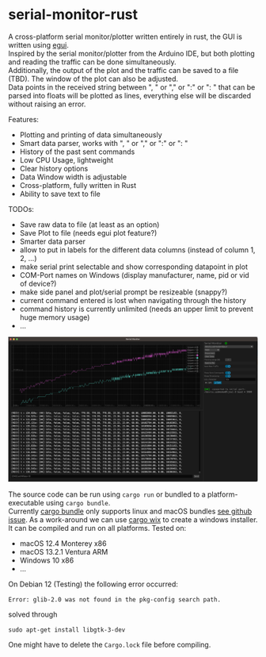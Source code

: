 # serial-monitor-rust
A cross-platform serial monitor/plotter written entirely in rust, the GUI is written using [egui](https://github.com/emilk/egui).  
Inspired by the serial monitor/plotter from the Arduino IDE, but both plotting and reading the traffic can be done simultaneously.  
Additionally, the output of the plot and the traffic can be saved to a file (TBD). The window of the plot can also be adjusted.  
Data points in the received string between ", " or "," or ":" or ": " that can be parsed into floats will be plotted as lines, everything else will be discarded without raising an error.  
  
Features:
* Plotting and printing of data simultaneously 
* Smart data parser, works with ", " or "," or ":" or ": "
* History of the past sent commands
* Low CPU Usage, lightweight
* Clear history options
* Data Window width is adjustable
* Cross-platform, fully written in Rust
* Ability to save text to file

TODOs:
* Save raw data to file (at least as an option)
* Save Plot to file (needs egui plot feature?)
* Smarter data parser
* allow to put in labels for the different data columns (instead of column 1, 2, ...)
* make serial print selectable and show corresponding datapoint in plot
* COM-Port names on Windows (display manufacturer, name, pid or vid of device?)
* make side panel and plot/serial prompt be resizeable (snappy?)
* current command entered is lost when navigating through the history
* command history is currently unlimited (needs an upper limit to prevent huge memory usage)
* ...  


![Screenshot of the application on macOS](screenshot.png)

The source code can be run using ```cargo run``` or bundled to a platform-executable using ```cargo bundle```.  
Currently [cargo bundle](https://github.com/burtonageo/cargo-bundle) only supports linux and macOS bundles [see github issue](https://github.com/burtonageo/cargo-bundle/issues/77).
As a work-around we can use [cargo wix](https://github.com/volks73/cargo-wix) to create a windows installer.  
It can be compiled and run on all platforms.
Tested on:
- macOS 12.4 Monterey x86
- macOS 13.2.1 Ventura ARM
- Windows 10 x86
- ...  

On Debian 12 (Testing) the following error occurred:
```
Error: glib-2.0 was not found in the pkg-config search path.
```
solved through
```
sudo apt-get install libgtk-3-dev
```

One might have to delete the ```Cargo.lock``` file before compiling.  
